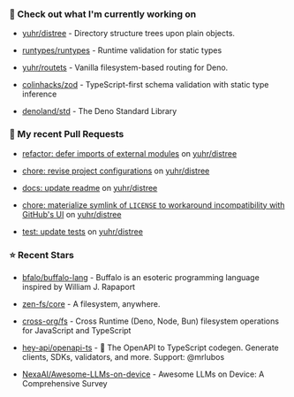 ### 👷 Check out what I'm currently working on



- [yuhr/distree](https://github.com/yuhr/distree) - Directory structure trees upon plain objects.

- [runtypes/runtypes](https://github.com/runtypes/runtypes) - Runtime validation for static types

- [yuhr/routets](https://github.com/yuhr/routets) - Vanilla filesystem-based routing for Deno.

- [colinhacks/zod](https://github.com/colinhacks/zod) - TypeScript-first schema validation with static type inference

- [denoland/std](https://github.com/denoland/std) - The Deno Standard Library

### 🔨 My recent Pull Requests



- [refactor: defer imports of external modules](https://github.com/yuhr/distree/pull/17) on [yuhr/distree](https://github.com/yuhr/distree)

- [chore: revise project configurations](https://github.com/yuhr/distree/pull/16) on [yuhr/distree](https://github.com/yuhr/distree)

- [docs: update readme](https://github.com/yuhr/distree/pull/15) on [yuhr/distree](https://github.com/yuhr/distree)

- [chore: materialize symlink of `LICENSE` to workaround incompatibility with GitHub&#39;s UI](https://github.com/yuhr/distree/pull/14) on [yuhr/distree](https://github.com/yuhr/distree)

- [test: update tests](https://github.com/yuhr/distree/pull/13) on [yuhr/distree](https://github.com/yuhr/distree)

### ⭐ Recent Stars



- [bfalo/buffalo-lang](https://github.com/bfalo/buffalo-lang) - Buffalo is an esoteric programming language inspired by William J. Rapaport

- [zen-fs/core](https://github.com/zen-fs/core) - A filesystem, anywhere.

- [cross-org/fs](https://github.com/cross-org/fs) - Cross Runtime (Deno, Node, Bun) filesystem operations for JavaScript and TypeScript

- [hey-api/openapi-ts](https://github.com/hey-api/openapi-ts) - 🚀 The OpenAPI to TypeScript codegen. Generate clients, SDKs, validators, and more. Support: @mrlubos

- [NexaAI/Awesome-LLMs-on-device](https://github.com/NexaAI/Awesome-LLMs-on-device) - Awesome LLMs on Device: A Comprehensive Survey